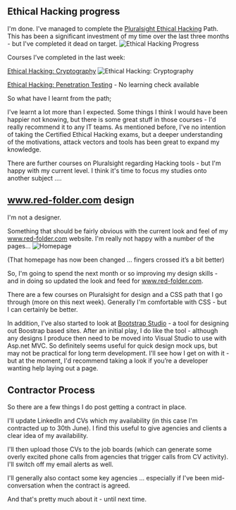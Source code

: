 ## Ethical Hacking progress
I'm done.  I've managed to complete the [Pluralsight Ethical Hacking](https://app.pluralsight.com/paths/certificate/ethical-hacking) Path.  This has been a significant investment of my time over the last three months - but I've completed it dead on target.
![Ethical Hacking Progress](/media/blog/rfc-weekly-27th-february-2017/PluralsightEHPath.PNG)

Courses I’ve completed in the last week:

[Ethical Hacking: Cryptography](https://app.pluralsight.com/library/courses/ethical-hacking-cryptography/table-of-contents)
![Ethical Hacking: Cryptography](/media/blog/rfc-weekly-27th-february-2017/Cryptography-LearningCheck.PNG)

[Ethical Hacking: Penetration Testing](https://app.pluralsight.com/library/courses/ethical-hacking-penetration-testing/table-of-contents) - No learning check available

So what have I learnt from the path;

I've learnt a lot more than I expected.  Some things I think I would have been happier not knowing, but there is some great stuff in those courses - I'd really recommend it to any IT teams.  As mentioned before, I've no intention of taking the Certified Ethical Hacking exams, but a deeper understanding of the motivations, attack vectors and tools has been great to expand my knowledge.

There are further courses on Pluralsight regarding Hacking tools - but I'm happy with my current level.  I think it's time to focus my studies onto another subject ....

## www.red-folder.com design
I'm not a designer.

Something that should be fairly obvious with the current look and feel of my www.red-folder.com website.  I'm really not happy with a number of the pages...
![Homepage](/media/blog/rfc-weekly-27th-february-2017/Homepage.PNG)

(That homepage has now been changed … fingers crossed it’s a bit better)

So, I'm going to spend the next month or so improving my design skills - and in doing so updated the look and feed for www.red-folder.com.

There are a few courses on Pluralsight for design and a CSS path that I go through (more on this next week).  Generally I'm comfortable with CSS - but I can certainly be better.

In addition, I've also started to look at [Bootstrap Studio](https://bootstrapstudio.io/) - a tool for designing out Boostrap based sites.  After an initial play, I do like the tool - although any designs I produce then need to be moved into Visual Studio to use with Asp.net MVC.  So definitely seems useful for quick design mock ups, but may not be practical for long term development.  I'll see how I get on with it - but at the moment, I'd recommend taking a look if you’re a developer wanting help laying out a page.

## Contractor Process
So there are a few things I do post getting a contract in place.

I'll update LinkedIn and CVs which my availability (in this case I'm contracted up to 30th June).  I find this useful to give agencies and clients a clear idea of my availability.

I'll then upload those CVs to the job boards (which can generate some overly excited phone calls from agencies that trigger calls from CV activity).  I'll switch off my email alerts as well.

I'll generally also contact some key agencies ... especially if I've been mid-conversation when the contract is agreed.

And that's pretty much about it - until next time.
